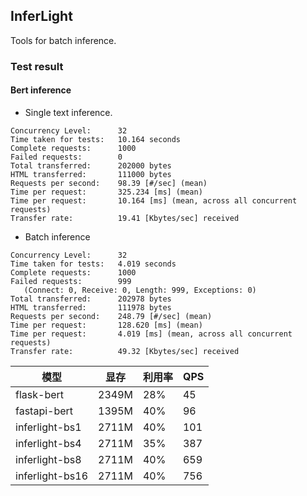 ## InferLight

Tools for batch inference.

### Test result
#### Bert inference
- Single text inference.

```
Concurrency Level:      32
Time taken for tests:   10.164 seconds
Complete requests:      1000
Failed requests:        0
Total transferred:      202000 bytes
HTML transferred:       111000 bytes
Requests per second:    98.39 [#/sec] (mean)
Time per request:       325.234 [ms] (mean)
Time per request:       10.164 [ms] (mean, across all concurrent requests)
Transfer rate:          19.41 [Kbytes/sec] received
```

- Batch inference
```
Concurrency Level:      32
Time taken for tests:   4.019 seconds
Complete requests:      1000
Failed requests:        999
   (Connect: 0, Receive: 0, Length: 999, Exceptions: 0)
Total transferred:      202978 bytes
HTML transferred:       111978 bytes
Requests per second:    248.79 [#/sec] (mean)
Time per request:       128.620 [ms] (mean)
Time per request:       4.019 [ms] (mean, across all concurrent requests)
Transfer rate:          49.32 [Kbytes/sec] received
```



| 模型 | 显存 | 利用率 | QPS |  
| --- | --- | --- | --- |  
| flask-bert | 2349M | 28% |  45 | 
| fastapi-bert | 1395M | 40% | 96  |  
| inferlight-bs1 | 2711M | 40% | 101  | 
| inferlight-bs4 | 2711M | 35% | 387  |   
| inferlight-bs8 | 2711M | 40% | 659  |  
| inferlight-bs16 | 2711M | 40% | 756  |  

